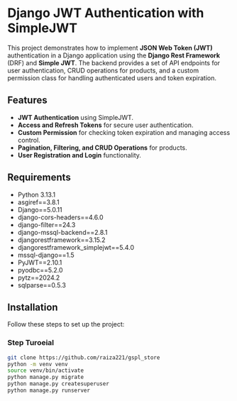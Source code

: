 # Django JWT Authentication with SimpleJWT

This project demonstrates how to implement **JSON Web Token (JWT)** authentication in a Django application using the **Django Rest Framework** (DRF) and **Simple JWT**. The backend provides a set of API endpoints for user authentication, CRUD operations for products, and a custom permission class for handling authenticated users and token expiration.

## Features

- **JWT Authentication** using SimpleJWT.
- **Access and Refresh Tokens** for secure user authentication.
- **Custom Permission** for checking token expiration and managing access control.
- **Pagination, Filtering, and CRUD Operations** for products.
- **User Registration and Login** functionality.

## Requirements

- Python 3.13.1
- asgiref==3.8.1
- Django==5.0.11
- django-cors-headers==4.6.0
- django-filter==24.3
- django-mssql-backend==2.8.1
- djangorestframework==3.15.2
- djangorestframework_simplejwt==5.4.0
- mssql-django==1.5
- PyJWT==2.10.1
- pyodbc==5.2.0
- pytz==2024.2
- sqlparse==0.5.3
## Installation

Follow these steps to set up the project:

### Step Turoeial

```bash
git clone https://github.com/raiza221/gspl_store
python -m venv venv
source venv/bin/activate  
python manage.py migrate
python manage.py createsuperuser
python manage.py runserver



